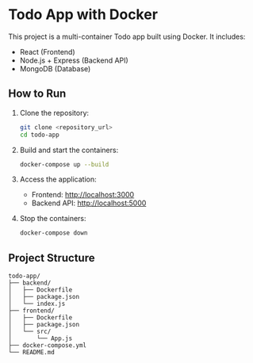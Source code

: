 # Todo App with Docker

This project is a multi-container Todo app built using Docker. It includes:
- React (Frontend)
- Node.js + Express (Backend API)
- MongoDB (Database)

## How to Run

1. Clone the repository:
   ```bash
   git clone <repository_url>
   cd todo-app
   ```

2. Build and start the containers:
   ```bash
   docker-compose up --build
   ```

3. Access the application:
   - Frontend: [http://localhost:3000](http://localhost:3000)
   - Backend API: [http://localhost:5000](http://localhost:5000)

4. Stop the containers:
   ```bash
   docker-compose down
   ```

## Project Structure
```
todo-app/
├── backend/
│   ├── Dockerfile
│   ├── package.json
│   └── index.js
├── frontend/
│   ├── Dockerfile
│   ├── package.json
│   └── src/
│       └── App.js
├── docker-compose.yml
└── README.md
```
